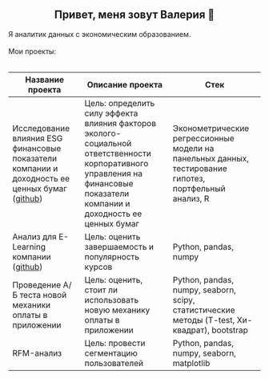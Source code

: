 <div align="center">

## Привет, меня зовут Валерия 👋

</div>
Я аналитик данных с экономическим образованием. <br>
<br>
Мои проекты: <br>
<br>

| Название проекта                   | Описание проекта                    | Стек                 |
|------------------------------------|-------------------------------------|----------------------|
| Исследование влияния ESG финансовые показатели компании и доходность ее ценных бумаг ([github](https://github.com/ValeriaBogomolova/VKR.ESG/))| Цель: определить силу эффекта влияния факторов эколого-социальной ответственности корпоративного управления на финансовые показатели компании и доходность ее ценных бумаг| Эконометрические регрессионные модели на панельных данных, тестирование гипотез, портфельный анализ, R|
| Анализ для E-Learning компании ([github](https://github.com/ValeriaBogomolova/E-learning_analysis))| Цель: оценить завершаемость и популярность курсов| Python, pandas, numpy|
| Проведение A/Б теста новой механики оплаты в приложении| Цель: оценить, стоит ли использовать новую механику оплаты в приложении| Python, pandas, numpy, seaborn, scipy, статистические методы (T-test, Хи-квадрат), bootstrap|
| RFM-анализ | Цель: провести сегментацию пользователей| Python, pandas, numpy, seaborn, matplotlib |

<!--
**ValeriaBogomolova/ValeriaBogomolova** is a ✨ _special_ ✨ repository because its `README.md` (this file) appears on your GitHub profile.

Here are some ideas to get you started:

- 🔭 I’m currently working on ...
- 🌱 I’m currently learning ...
- 👯 I’m looking to collaborate on ...
- 🤔 I’m looking for help with ...
- 💬 Ask me about ...
- 📫 How to reach me: ...
- 😄 Pronouns: ...
- ⚡ Fun fact: ...
-->
